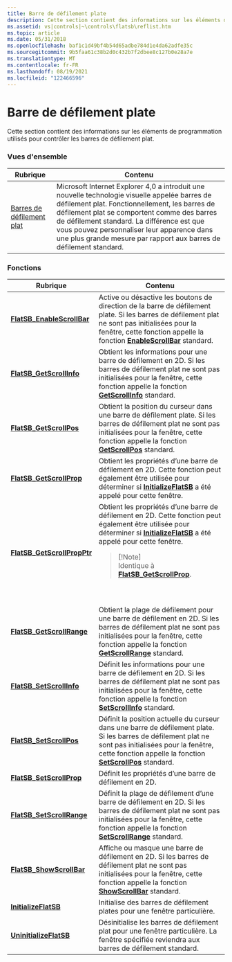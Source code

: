```yaml
---
title: Barre de défilement plate
description: Cette section contient des informations sur les éléments de programmation utilisés pour contrôler les barres de défilement plat.
ms.assetid: vs|controls|~\controls\flatsb\reflist.htm
ms.topic: article
ms.date: 05/31/2018
ms.openlocfilehash: baf1c1d49bf4b54d65adbe784d1e4da62adfe35c
ms.sourcegitcommit: 9b5faa61c38b2d0c432b7f2dbee8c127b0e28a7e
ms.translationtype: MT
ms.contentlocale: fr-FR
ms.lasthandoff: 08/19/2021
ms.locfileid: "122466596"
---
```

# <a name="flat-scroll-bar"></a>Barre de défilement plate

Cette section contient des informations sur les éléments de programmation utilisés pour contrôler les barres de défilement plat.

### <a name="overviews"></a>Vues d'ensemble



| Rubrique                                    | Contenu                                                                                                                                                                                                                                                                              |
|------------------------------------------|---------------------------------------------------------------------------------------------------------------------------------------------------------------------------------------------------------------------------------------------------------------------------------------|
| [Barres de défilement plat](flat-scroll-bars.md) | Microsoft Internet Explorer 4,0 a introduit une nouvelle technologie visuelle appelée barres de défilement plat. Fonctionnellement, les barres de défilement plat se comportent comme des barres de défilement standard. La différence est que vous pouvez personnaliser leur apparence dans une plus grande mesure par rapport aux barres de défilement standard.<br/> |



 

### <a name="functions"></a>Fonctions




| Rubrique | Contenu | 
|-------|----------|
| <a href="/windows/desktop/api/Commctrl/nf-commctrl-flatsb_enablescrollbar"><strong>FlatSB_EnableScrollBar</strong></a> | Active ou désactive les boutons de direction de la barre de défilement plate. Si les barres de défilement plat ne sont pas initialisées pour la fenêtre, cette fonction appelle la fonction <a href="/windows/desktop/api/Winuser/nf-winuser-enablescrollbar"><strong>EnableScrollBar</strong></a> standard. <br /> | 
| <a href="/windows/desktop/api/Commctrl/nf-commctrl-flatsb_getscrollinfo"><strong>FlatSB_GetScrollInfo</strong></a> | Obtient les informations pour une barre de défilement en 2D. Si les barres de défilement plat ne sont pas initialisées pour la fenêtre, cette fonction appelle la fonction <a href="/windows/desktop/api/Winuser/nf-winuser-getscrollinfo"><strong>GetScrollInfo</strong></a> standard. <br /> | 
| <a href="/windows/desktop/api/Commctrl/nf-commctrl-flatsb_getscrollpos"><strong>FlatSB_GetScrollPos</strong></a> | Obtient la position du curseur dans une barre de défilement plate. Si les barres de défilement plat ne sont pas initialisées pour la fenêtre, cette fonction appelle la fonction <a href="/windows/desktop/api/Winuser/nf-winuser-getscrollpos"><strong>GetScrollPos</strong></a> standard. <br /> | 
| <a href="/windows/desktop/api/Commctrl/nf-commctrl-flatsb_getscrollprop"><strong>FlatSB_GetScrollProp</strong></a> | Obtient les propriétés d’une barre de défilement en 2D. Cette fonction peut également être utilisée pour déterminer si <a href="/windows/desktop/api/Commctrl/nf-commctrl-initializeflatsb"><strong>InitializeFlatSB</strong></a> a été appelé pour cette fenêtre. <br /> | 
| <a href="/windows/desktop/api/Commctrl/nf-commctrl-flatsb_getscrollpropptr"><strong>FlatSB_GetScrollPropPtr</strong></a> | Obtient les propriétés d’une barre de défilement en 2D. Cette fonction peut également être utilisée pour déterminer si <a href="/windows/desktop/api/Commctrl/nf-commctrl-initializeflatsb"><strong>InitializeFlatSB</strong></a> a été appelé pour cette fenêtre.<blockquote>[!Note]<br />Identique à <a href="/windows/desktop/api/Commctrl/nf-commctrl-flatsb_getscrollprop"><strong>FlatSB_GetScrollProp</strong></a>.</blockquote><br /><br /> | 
| <a href="/windows/desktop/api/Commctrl/nf-commctrl-flatsb_getscrollrange"><strong>FlatSB_GetScrollRange</strong></a> | Obtient la plage de défilement pour une barre de défilement en 2D. Si les barres de défilement plat ne sont pas initialisées pour la fenêtre, cette fonction appelle la fonction <a href="/windows/desktop/api/Winuser/nf-winuser-getscrollrange"><strong>GetScrollRange</strong></a> standard. <br /> | 
| <a href="/windows/desktop/api/Commctrl/nf-commctrl-flatsb_setscrollinfo"><strong>FlatSB_SetScrollInfo</strong></a> | Définit les informations pour une barre de défilement en 2D. Si les barres de défilement plat ne sont pas initialisées pour la fenêtre, cette fonction appelle la fonction <a href="/windows/desktop/api/Winuser/nf-winuser-setscrollinfo"><strong>SetScrollInfo</strong></a> standard. <br /> | 
| <a href="/windows/desktop/api/Commctrl/nf-commctrl-flatsb_setscrollpos"><strong>FlatSB_SetScrollPos</strong></a> | Définit la position actuelle du curseur dans une barre de défilement plate. Si les barres de défilement plat ne sont pas initialisées pour la fenêtre, cette fonction appelle la fonction <a href="/windows/desktop/api/Winuser/nf-winuser-setscrollpos"><strong>SetScrollPos</strong></a> standard. <br /> | 
| <a href="/windows/desktop/api/Commctrl/nf-commctrl-flatsb_setscrollprop"><strong>FlatSB_SetScrollProp</strong></a> | Définit les propriétés d’une barre de défilement en 2D. <br /> | 
| <a href="/windows/desktop/api/Commctrl/nf-commctrl-flatsb_setscrollrange"><strong>FlatSB_SetScrollRange</strong></a> | Définit la plage de défilement d’une barre de défilement en 2D. Si les barres de défilement plat ne sont pas initialisées pour la fenêtre, cette fonction appelle la fonction <a href="/windows/desktop/api/Winuser/nf-winuser-setscrollrange"><strong>SetScrollRange</strong></a> standard. <br /> | 
| <a href="/windows/desktop/api/Commctrl/nf-commctrl-flatsb_showscrollbar"><strong>FlatSB_ShowScrollBar</strong></a> | Affiche ou masque une barre de défilement en 2D. Si les barres de défilement plat ne sont pas initialisées pour la fenêtre, cette fonction appelle la fonction <a href="/windows/desktop/api/Winuser/nf-winuser-showscrollbar"><strong>ShowScrollBar</strong></a> standard. <br /> | 
| <a href="/windows/desktop/api/Commctrl/nf-commctrl-initializeflatsb"><strong>InitializeFlatSB</strong></a> | Initialise des barres de défilement plates pour une fenêtre particulière. <br /> | 
| <a href="/windows/desktop/api/Commctrl/nf-commctrl-uninitializeflatsb"><strong>UninitializeFlatSB</strong></a> | Désinitialise les barres de défilement plat pour une fenêtre particulière. La fenêtre spécifiée reviendra aux barres de défilement standard. <br /> | 




 

 

 





